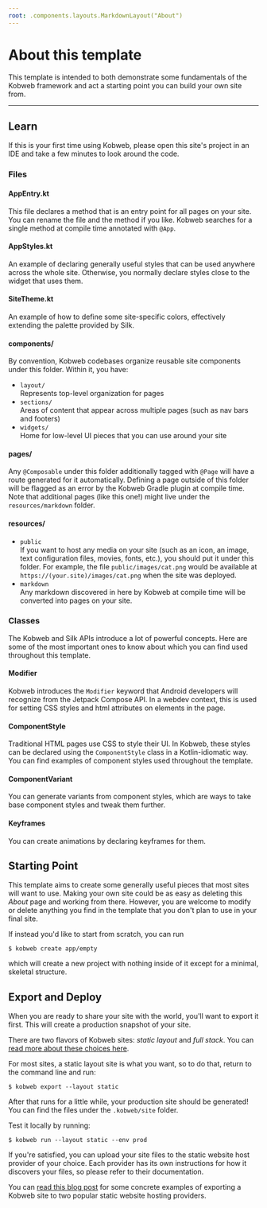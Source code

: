 ```yaml
---
root: .components.layouts.MarkdownLayout("About")
---
```


# About this template

This template is intended to both demonstrate some fundamentals of the Kobweb framework and act a starting point you can
build your own site from.

---

## Learn

If this is your first time using Kobweb, please open this site's project in an IDE and take a few minutes to look around
the code.

### Files

#### AppEntry.kt

This file declares a method that is an entry point for all pages on your site. You can rename the file and the method if
you like. Kobweb searches for a single method at compile time annotated with `@App`.

#### AppStyles.kt

An example of declaring generally useful styles that can be used anywhere across the whole site. Otherwise, you normally
declare styles close to the widget that uses them.

#### SiteTheme.kt

An example of how to define some site-specific colors, effectively extending the palette provided by Silk.

#### components/

By convention, Kobweb codebases organize reusable site components under this folder. Within it, you have:

* `layout/`<br>
  Represents top-level organization for pages
* `sections/`<br>
  Areas of content that appear across multiple pages (such as nav bars and footers)
* `widgets/`<br>
  Home for low-level UI pieces that you can use around your site

#### pages/

Any `@Composable` under this folder additionally tagged with `@Page` will have a route generated for it automatically.
Defining a page outside of this folder will be flagged as an error by the Kobweb Gradle plugin at compile time. Note
that additional pages (like this one!) might live under the `resources/markdown` folder.

#### resources/

* `public`<br>
  If you want to host any media on your site (such as an icon, an image, text configuration files, movies, fonts, etc.),
  you should put it under this folder. For example, the file `public/images/cat.png` would be available at
  `https://(your.site)/images/cat.png` when the site was deployed.
* `markdown`<br>
  Any markdown discovered in here by Kobweb at compile time will be converted into pages on your site.

### Classes

The Kobweb and Silk APIs introduce a lot of powerful concepts. Here are some of the most important ones to know about
which you can find used throughout this template.

#### Modifier

Kobweb introduces the `Modifier` keyword that Android developers will recognize from the Jetpack Compose API. In a
webdev context, this is used for setting CSS styles and html attributes on elements in the page.

#### ComponentStyle

Traditional HTML pages use CSS to style their UI. In Kobweb, these styles can be declared using the `ComponentStyle`
class in a Kotlin-idiomatic way. You can find examples of component styles used throughout the template.

#### ComponentVariant

You can generate variants from component styles, which are ways to take base component styles and tweak them further.

#### Keyframes

You can create animations by declaring keyframes for them.

## Starting Point

This template aims to create some generally useful pieces that most sites will want to use. Making your own site could
be as easy as deleting this *About* page and working from there. However, you are welcome to modify or delete anything
you find in the template that you don't plan to use in your final site.

If instead you'd like to start from scratch, you can run

```
$ kobweb create app/empty
```

which will create a new project with nothing inside of it except for a minimal, skeletal structure.

## Export and Deploy

When you are ready to share your site with the world, you'll want to export it first. This will create a production
snapshot of your site.

There are two flavors of Kobweb sites: *static layout* and *full stack*. You
can [read more about these choices here](https://github.com/varabyte/kobweb#static-layout-vs-full-stack-sites).

For most sites, a static layout site is what you want, so to do that, return to the command line and run:

```
$ kobweb export --layout static
```

After that runs for a little while, your production site should be generated! You can find the files under the
`.kobweb/site` folder.

Test it locally by running:

```
$ kobweb run --layout static --env prod
```

If you're satisfied, you can upload your site files to the static website host provider of your choice. Each provider
has its own instructions for how it discovers your files, so please refer to their documentation.

You can [read this blog post](https://bitspittle.dev/blog/2022/staticdeploy) for some concrete examples of exporting a
Kobweb site to two popular static website hosting providers.
